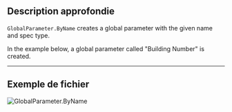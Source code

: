 ## Description approfondie
`GlobalParameter.ByName` creates a global parameter with the given name and spec type.

In the example below, a global parameter called "Building Number" is created.
___
## Exemple de fichier

![GlobalParameter.ByName](./Revit.Elements.GlobalParameter.ByName_img.jpg)
